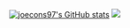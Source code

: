 [![joecons97's GitHub stats](https://github-readme-stats.vercel.app/api?username=joecons97&show_icons=true&theme=dark)](https://github.com/anuraghazra/github-readme-stats)
[![](https://www.pcgamebenchmark.com/signature/amd-ryzen-7-5800x/16gb/nvidia-geforce-rtx-3070/forum.png)](https://www.pcgamebenchmark.com/ratemypc?cpu=amd-ryzen-7-5800x&memory=16gb&gpu=nvidia-geforce-rtx-3070&platform=windows "System requirements and Rate my PC tool - all at PCGameBenchmark")
<!--
**joecons97/joecons97** is a ✨ _special_ ✨ repository because its `README.md` (this file) appears on your GitHub profile.

Here are some ideas to get you started:

- 🔭 I’m currently working on ...
- 🌱 I’m currently learning ...
- 👯 I’m looking to collaborate on ...
- 🤔 I’m looking for help with ...
- 💬 Ask me about ...
- 📫 How to reach me: ...
- 😄 Pronouns: ...
- ⚡ Fun fact: ...
-->
